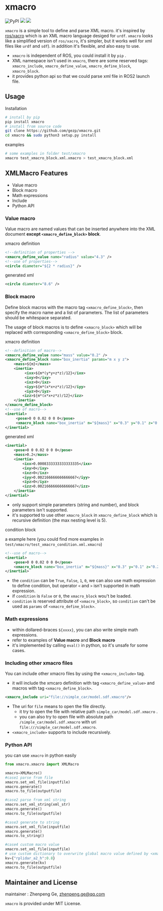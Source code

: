 # xmacro
![PyPI](https://img.shields.io/pypi/v/xmacro)  ![](https://img.shields.io/pypi/l/xmacro) ![](https://img.shields.io/pypi/dm/xmacro)

`xmacro` is a simple tool to define and parse XML macro. it's inspired by [ros/xacro](https://github.com/ros/xacro) which is an XML macro language desiged for `urdf`. `xmacro` looks like a simplified version of `ros/xacro`, it's simpler, but it works well for xml files like `urdf` and `sdf`). in addition it's flexible, and also easy to use.

* `xmacro` is independent of ROS, you could install it by `pip` .
* XML namespace isn't used in `xmacro`, there are some reserved tags: `xmacro_include`, `xmacro_define_value`, `xmacro_define_block`, `xmacro_block`.
* it provides python api so that we could parse xml file in ROS2 launch file.

## Usage

Installation

```bash
# install by pip
pip install xmacro
# install from source code
git clone https://github.com/gezp/xmacro.git
cd xmacro && sudo python3 setup.py install
```
examples

```bash
# some examples in folder test/xmacro
xmacro test_xmacro_block.xml.xmacro > test_xmacro_block.xml
```

##  XMLMacro Features

* Value macro
* Block macro
* Math expressions
* Include
* Python API

### Value macro

Value macro are named values that can be inserted anywhere into the XML document **except `<xmacro_define_block>` block**.

xmacro definition

```xml
<!--definition of properties -->
<xmacro_define_value name="radius" value="4.3" />
<!--use of properties-->
<circle diameter="${2 * radius}" />
```

generated xml

```xml
<circle diameter="8.6" />
```

### Block macro

Define block macros with the macro tag `<xmacro_define_block>`, then specify the macro name and a list of parameters. The list of parameters should be whitespace separated. 

The usage of block macros is to define `<xmacro_block>` which will be replaced with corresponding `<xmacro_define_block>` block.

xmacro definition

```xml
<!--definition of macro-->
<xmacro_define_value name="mass" value="0.2" />
<xmacro_define_block name="box_inertia" params="m x y z">
    <mass>${m}</mass>
    <inertia>
         <ixx>${m*(y*y+z*z)/12}</ixx>
         <ixy>0</ixy>
         <ixz>0</ixz>
         <iyy>${m*(x*x+z*z)/12}</iyy>
         <iyz>0</iyz>
        <izz>${m*(x*x+z*z)/12}</izz>
    </inertia>
</xmacro_define_block>
<!--use of macro-->
<inertial>
     <pose>0 0 0.02 0 0 0</pose>
     <xmacro_block name="box_inertia" m="${mass}" x="0.3" y="0.1" z="0.2"/>
</inertial>
```

generated xml

```xml
<inertial>
    <pose>0 0 0.02 0 0 0</pose>
    <mass>0.2</mass>
    <inertia>
        <ixx>0.0008333333333333335</ixx>
        <ixy>0</ixy>
        <ixz>0</ixz>
        <iyy>0.002166666666666667</iyy>
        <iyz>0</iyz>
        <izz>0.002166666666666667</izz>
    </inertia>
</inertial>
```

* only support simple parameters (string and number), and block parameters isn't supported.
* it's supported to use other  `xmacro_block`  in `xmacro_define_block` which is recursive definition (the max nesting level is 5).

condition block

a example here (you could find more examples in `test/xmacro/test_xmacro_condition.xml.xmacro`)
```xml
<!--use of macro-->
<inertial>
    <pose>0 0 0.02 0 0 0</pose>
    <xmacro_block name="box_inertia" m="${mass}" x="0.3" y="0.1" z="0.2" condition="${mass==0.2}"/>
</inertial>
```
* the `condition` can be `True`, `False`, `1`, `0`, we can also use math expression to define condition, but operator `<` and `>` isn't supported in math expression.
* if `condition` is `False` or `0`, the `xmacro_block` wou't be loaded.
* `condition` is reserved attribute of `<xmacro_block>`, so `condition` can't be used as `params` of `<xmacro_define_block>`.

### Math expressions

* within dollared-braces `${xxxx}`, you can also write simple math expressions.
* refer to examples of  **Value macro** and **Block macro** 
* it's implemented by calling `eval()` in python, so it's unsafe for some cases.

### Including other xmacro files

You can include other xmacro files by using the `<xmacro_include>` tag.

*  it will include the xmcaro definition with tag `<xmacro_define_value>` and macros with tag `<xmacro_define_block>`.

```xml
<xmacro_include uri="file://simple_car/model.sdf.xmacro"/>
```

* The uri for `file` means to open the file directly.
  *  it try to open the file with relative path `simple_car/model.sdf.xmacro` . 
  * you can also try to open file with absolute path `/simple_car/model.sdf.xmacro` with uri `file:///simple_car/model.sdf.xmacro`.
* `<xmacro_include>` supports to include  recursively.

### Python API

you can use `xmacro` in python easily

```python
from xmacro.xmacro import XMLMacro

xmacro=XMLMacro()
#case1 parse from file
xmacro.set_xml_file(inputfile)
xmacro.generate()
xmacro.to_file(outputfile)

#case2 parse from xml string
xmacro.set_xml_string(xml_str)
xmacro.generate()
xmacro.to_file(outputfile)

#case3 generate to string
xmacro.set_xml_file(inputfile)
xmacro.generate()
xmacro.to_string()

#case4 custom macro value
xmacro.set_xml_file(inputfile)
# use custom dictionary to overwrite global macro value defined by <xmacro_define_value>
kv={"rplidar_a2_h":0.8}
xmacro.generate(kv)
xmacro.to_file(outputfile)
```

## Maintainer and License 

maintainer : Zhenpeng Ge, zhenpeng.ge@qq.com

`xmacro` is provided under MIT License.
